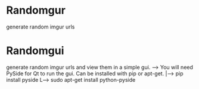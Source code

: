 # Randomgur
generate random imgur urls

# Randomgui
generate random imgur urls and view them in a simple gui.
 --> You will need PySide for Qt to run the gui. Can be installed with pip or apt-get.
  |--> pip install pyside
  L--> sudo apt-get install python-pyside
